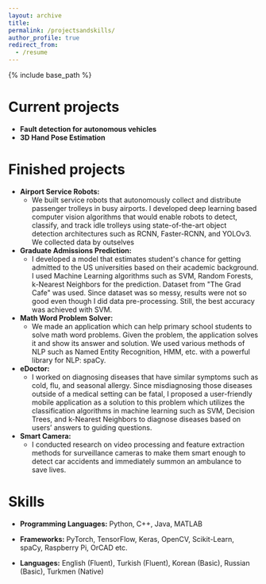 ```yaml
---
layout: archive
title:
permalink: /projectsandskills/
author_profile: true
redirect_from:
  - /resume
---
```


{% include base_path %}


Current projects
======
* **Fault detection for autonomous vehicles**
* **3D Hand Pose Estimation**

Finished projects
======

* **Airport Service Robots:**
  * We built service robots that autonomously collect and distribute passenger trolleys in busy airports. I developed deep learning based computer vision algorithms that would enable robots to detect, classify, and track idle trolleys using state-of-the-art object detection architectures such as RCNN, Faster-RCNN, and YOLOv3. We collected data by outselves
* **Graduate Admissions Prediction:** 
  * I developed a model that estimates student's chance for getting admitted to the US universities based on their academic background. I used Machine Learning algorithms such as SVM, Random Forests, k-Nearest Neighbors for the prediction. Dataset from "The Grad Cafe" was used. Since dataset was so messy, results were not so good even though I did data pre-processing. Still, the best accuracy was achieved with SVM. 
* **Math Word Problem Solver:**
  * We made an application which can help primary school students to solve math word problems. Given the problem, the application solves it and show its answer and solution. We used various methods of NLP such as Named Entity Recognition, HMM, etc. with a powerful library for NLP: spaCy.
* **eDoctor:** 
  * I worked on diagnosing diseases that have similar symptoms such as cold, flu, and seasonal allergy. Since misdiagnosing those diseases outside of a medical setting can be fatal, I proposed a user-friendly mobile application as a solution to this problem which utilizes the classification algorithms in machine learning such as SVM, Decision Trees, and k-Nearest Neighbors to diagnose diseases based on users’ answers to guiding questions.
* **Smart Camera:**
  * I conducted research on video processing and feature extraction methods for surveillance cameras to make them smart enough to detect car accidents and immediately summon an ambulance to save lives.
  
  
Skills
======
* **Programming Languages:**
   Python, C++, Java, MATLAB
  
* **Frameworks:**
  PyTorch, TensorFlow, Keras, OpenCV, Scikit-Learn, spaCy, Raspberry Pi, OrCAD etc.
  
* **Languages:**
   English (Fluent), Turkish (Fluent), Korean (Basic), Russian (Basic), Turkmen (Native)
  
  
